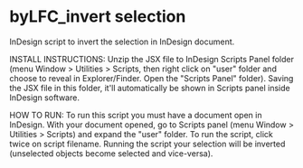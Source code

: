 # byLFC_invert selection
InDesign script to invert the selection in InDesign document.

INSTALL INSTRUCTIONS:
Unzip the JSX file to InDesign Scripts Panel folder (menu Window > Utilities > Scripts, then right click on "user" folder and choose to reveal in Explorer/Finder. Open the "Scripts Panel" folder). Saving the JSX file in this folder, it'll automatically be shown in Scripts panel inside InDesign software.

HOW TO RUN:
To run this script you must have a document open in InDesign.
With your document opened, go to Scripts panel (menu Window > Utilities > Scripts) and expand the "user" folder. To run the script, click twice on script filename. Running the script your selection will be inverted (unselected objects become selected and vice-versa).
